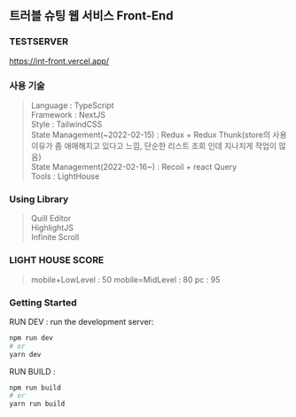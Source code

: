 ## 트러블 슈팅 웹 서비스 Front-End

### TESTSERVER
https://int-front.vercel.app/

### 사용 기술

> Language : TypeScript <br/>
> Framework : NextJS <br/>
> Style : TailwindCSS <br/>
> State Management(~2022-02-15) : Redux + Redux Thunk(store의 사용이유가 좀 애매해지고 있다고 느낌, 단순한 리스트 조회 인데 지나치게 작업이 많음)<br/>
> State Management(2022-02-16~) : Recoil + react Query<br/>
> Tools : LightHouse

### Using Library

> Quill Editor <br/>
> HighlightJS <br/>
> Infinite Scroll <br/>

### LIGHT HOUSE SCORE

> mobile+LowLevel : 50
> mobile=MidLevel : 80
> pc : 95

### Getting Started

RUN DEV : run the development server:

```bash
npm run dev
# or
yarn dev
```

RUN BUILD :

```bash
npm run build
# or
yarn run build
```

